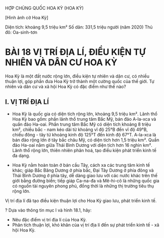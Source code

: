 HỢP CHỦNG QUỐC HOA KỲ
(HOA KỲ)

[Hình ảnh cờ Hoa Kỳ]

Diện tích: khoảng 9,5 triệu km²
Số dân: 331,5 triệu người (năm 2020)
Thủ đô: Oa-sinh-tơn

# BÀI 18 VỊ TRÍ ĐỊA LÍ, ĐIỀU KIỆN TỰ NHIÊN VÀ DÂN CƯ HOA KỲ

Hoa Kỳ là một đất nước rộng lớn, điều kiện tự nhiên và dân cư, có nhiều thuận lợi, góp phần đưa Hoa Kỳ trở thành một cường quốc của thế giới. Tự nhiên và dân cư và xã hội Hoa Kỳ có đặc điểm như thế nào?

## I. VỊ TRÍ ĐỊA LÍ

- Hoa Kỳ là quốc gia có diện tích rộng lớn, khoảng 9,5 triệu km². Lãnh thổ Hoa Kỳ bao gồm: phần lãnh thổ trung tâm Bắc Mỹ, bán đảo A-la-xca và quần đảo Ha-oai. Phần trung tâm Bắc Mỹ có diện tích khoảng 8 triệu km², chiều bắc - nam kéo dài từ khoảng vĩ độ 25°B đến vĩ độ 49°B, chiều đông - tây từ khoảng kinh độ 125°T đến kinh độ 67°T. A-la-xca là bán đảo rộng lớn ở tây bắc châu Mỹ, có diện tích hơn 1,5 triệu km². Quần đảo Ha-oai nằm giữa Thái Bình Dương với diện tích hơn 16 nghìn km². Lãnh thổ rộng lớn, thiên nhiên phân hoá, tạo điều kiện phát triển kinh tế đa dạng.

- Hoa Kỳ nằm hoàn toàn ở bán cầu Tây, cách xa các trung tâm kinh tế khác; giáp Bắc Băng Dương ở phía bắc, Đại Tây Dương ở phía đông và Thái Bình Dương ở phía tây, dễ dàng giao lưu với các nước khác trên thế giới bằng đường biển; tiếp giáp Ca-na-đa và Mê-hi-cô là những quốc gia có nguồn tài nguyên phong phú, đồng thời là những thị trường tiêu thụ rộng lớn.

Vị trí địa lí đã tạo điều kiện thuận lợi cho Hoa Kỳ giao lưu, phát triển kinh tế.

? Dựa vào thông tin mục I và hình 18.1, hãy:
- Nêu đặc điểm vị trí địa lí của Hoa Kỳ.
- Phân tích thuận lợi, khó khăn của vị trí địa lí đến sự phát triển kinh tế - xã hội Hoa Kỳ.